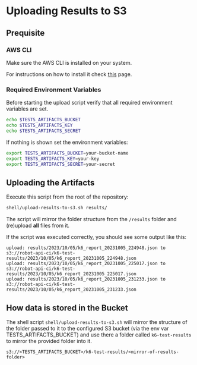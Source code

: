 # Uploading Results to S3

## Prequisite

### AWS CLI

Make sure the AWS CLI is installed on your system.

For instructions on how to install it check [this](https://docs.aws.amazon.com/cli/latest/userguide/getting-started-install.html) page.

### Required Environment Variables

Before starting the upload script verify that all required environment variables are set.

```bash
echo $TESTS_ARTIFACTS_BUCKET
echo $TESTS_ARTIFACTS_KEY
echo $TESTS_ARTIFACTS_SECRET
```

If nothing is shown set the environment variables:

```bash
export TESTS_ARTIFACTS_BUCKET=your-bucket-name
export TESTS_ARTIFACTS_KEY=your-key
export TESTS_ARTIFACTS_SECRET=your-secret
```

## Uploading the Artifacts

Execute this script from the root of the repository:

```bash
shell/upload-results-to-s3.sh results/
```

The script will mirror the folder structure from the `/results` folder and (re)upload **all** files from it.

If the script was executed correctly, you should see some output like this:

```text
upload: results/2023/10/05/k6_report_20231005_224948.json to s3://robot-api-ci/k6-test-results/2023/10/05/k6_report_20231005_224948.json
upload: results/2023/10/05/k6_report_20231005_225017.json to s3://robot-api-ci/k6-test-results/2023/10/05/k6_report_20231005_225017.json
upload: results/2023/10/05/k6_report_20231005_231233.json to s3://robot-api-ci/k6-test-results/2023/10/05/k6_report_20231005_231233.json
```

## How data is stored in the Bucket

The shell script `shell/upload-results-to-s3.sh` will mirror the structure of the folder passed to it to the configured S3 bucket (via the env var TESTS_ARTIFACTS_BUCKET) and use there a folder called `k6-test-results` to mirror the provided folder into it.

 ```text
 s3://<TESTS_ARTIFACTS_BUCKET>/k6-test-results/<mirror-of-results-folder>
 ```
